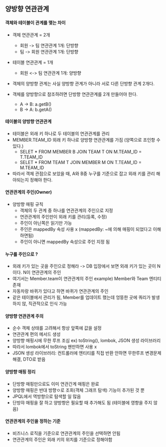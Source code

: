 ## 양방향 연관관계
#### 객체와 테이블이 관계를 맺는 차이
- 객체 연관관계 = 2개
    - 회원 -> 팀 연관관계 1개: 단방향
    - 팀 -> 회원 연관관계 1개: 단방향
- 테이블 연관관계 = 1개
    - 회원 <-> 팀 연관관계 1개: 양방향
    
- 객체의 양방향 관계는 사실 양방향 관계가 아니라 서로 다른 단방향 관계 2개다.
- 객체를 양방향으로 참조하려면 단방향 연관관계를 2개 만들어야 한다.
    - A -> B: a.getB()
    - B -> A: b.getA()

#### 테이블의 양방향 연관관계
- 테이블은 외래 키 하나로 두 테이블의 연관관계를 관리
- MEMBER.TEAM_ID 외래 키 하나로 양방향 연관관계를 가짐 (양쪽으로 조인항 수 있다.)
    - SELET * FROM MEMBER B JOIN TEAM T ON M.TEAM_ID = T.TEAM_ID
    - SELET * FROM TEAM T JOIN MEMBER M ON T.TEAM_ID = M.TEAM_ID
- 따라서 객체 관점으로 보았을 때, A와 B중 누구를 기준으로 잡고 외래 키를 관리 해야되는지 정해야 한다.

#### 연관관계의 주인(Owner)
- 양방향 매핑 규칙
    - 객체의 두 관계 중 하나를 연관관계의 주인으로 지정
    - 연관관계의 주인만이 외래 키를 관리(등록, 수정)
    - 주인이 아닌쪽은 읽기만 가능
    - 주인은 mappedBy 속성 사용 x (mappedBy: ~에 의해 매핑이 되었다고 이해하면됨)
    - 주인이 아니면 mappedBy 속성으로 주인 지정 됨
    
#### 누구를 주인으로 ?
- 외래 키가 있는 곳을 주인으로 정해라 -> DB 입장에서 보면 외래 키가 있는 곳이 N이다. N이 연관관계의 주인
- 여기서는 Member.team이 연관관계의 주인 example) Member와 Team 엔티티 존재
- 자동차랑 바퀴가 있다고 하면 바퀴가 연관관계의 주인 
- 같은 테이블에서 관리가 됨, Member를 업데이트 했는데 엉뚱한 곳에 쿼리가 발생하지 않, 직관적으로 인식 가능

#### 양방향 연관관계 주의
- 순수 객체 상태를 고려해서 항상 앞쪽에 값을 설정
- 연관관계 편의 메서드 생성
- 양방향 매핑시에 무한 루프 조심 ex) toString(), lombok, JSON 생성 라이브러리
- 따라서 lombok에서 toString 왠만하면 사용 x
- JSON 생성 라이브러리: 컨트롤러에 엔티티를 직접 반환 안하면 무한루프 변경문제 해결, DTO로 받음

#### 양방향 매핑 정리
- 단방향 매핑만으로도 이미 연관간계 매핑은 완료
- 양방향 매핑은 반대 방향ㅇ로 조회(객체 그래프 탐색) 기능이 추가된 것 뿐
- JPQL에서 역방향으로 탐색할 일 많음
- 단방햐 매핑을 잘 하고 양방향은 필요할 때 추가해도 됨 (테이블에 영향을 주지 않음)

#### 연관관계의 주인을 정하는 기준
- 비즈니스 로직을 기준으로 연관관계의 주인을 선택하면 안됨
- 연관관계의 주인은 외래 키의 위치를 기준으로 정해야함